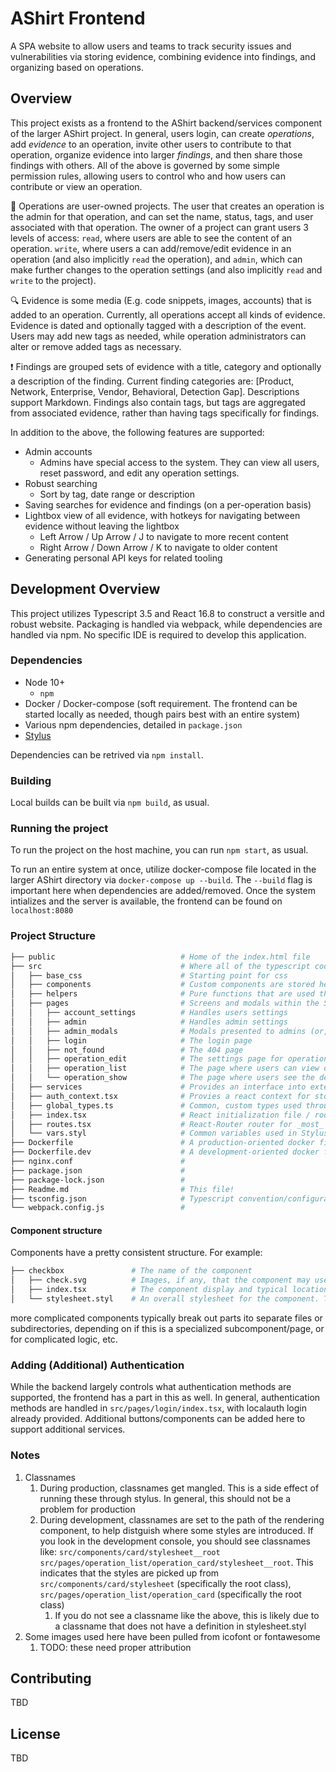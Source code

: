 # AShirt Frontend

A SPA website to allow users and teams to track security issues and vulnerabilities via storing evidence, combining evidence into findings, and organizing based on operations.

## Overview

This project exists as a frontend to the AShirt backend/services component of the larger AShirt project. In general, users login, can create _operations_, add _evidence_ to an operation, invite other users to contribute to that operation, organize evidence into larger _findings_, and then share those findings with others. All of the above is governed by some simple permission rules, allowing users to control who and how users can contribute or view an operation.

:briefcase: Operations are user-owned projects. The user that creates an operation is the admin for that operation, and can set the name, status, tags, and user associated with that operation. The owner of a project can grant users 3 levels of access: `read`, where users are able to see the content of an operation. `write`, where users a can add/remove/edit evidence in an operation (and also implicitly `read` the operation), and `admin`, which can make further changes to the operation settings (and also implicitly `read` and `write` to the project).

:mag: Evidence is some media (E.g. code snippets, images, accounts) that is added to an operation. Currently, all operations accept all kinds of evidence. Evidence is dated and optionally tagged with a description of the event. Users may add new tags as needed, while operation administrators can alter or remove added tags as necessary.

:exclamation: Findings are grouped sets of evidence with a title, category and optionally a description of the finding. Current finding categories are: [Product, Network, Enterprise, Vendor, Behavioral, Detection Gap]. Descriptions support Markdown. Findings also contain tags, but tags are aggregated from associated evidence, rather than having tags specifically for findings.

In addition to the above, the following features are supported:

* Admin accounts
  * Admins have special access to the system. They can view all users, reset password, and edit any operation settings.
* Robust searching
  * Sort by tag, date range or description
* Saving searches for evidence and findings (on a per-operation basis)
* Lightbox view of all evidence, with hotkeys for navigating between evidence without leaving the lightbox
  * Left Arrow / Up Arrow / J to navigate to more recent content
  * Right Arrow / Down Arrow / K to navigate to older content
* Generating personal API keys for related tooling

## Development Overview

This project utilizes Typescript 3.5 and React 16.8 to construct a versitle and robust website. Packaging is handled via webpack, while dependencies are handled via npm. No specific IDE is required to develop this application.

### Dependencies

* Node 10+
  * `npm`
* Docker / Docker-compose (soft requirement. The frontend can be started locally as needed, though pairs best with an entire system)
* Various npm dependencies, detailed in `package.json`
* [Stylus](http://stylus-lang.com)

Dependencies can be retrived via `npm install`.

### Building

Local builds can be built via `npm build`, as usual.

### Running the project

To run the project on the host machine, you can run `npm start`, as usual.

To run an entire system at once, utilize docker-compose file located in the larger AShirt directory via `docker-compose up --build`. The `--build` flag is important here when dependencies are added/removed. Once the system intializes and the server is available, the frontend can be found on `localhost:8080`

### Project Structure

```sh
├── public                            # Home of the index.html file
├── src                               # Where all of the typescript code is stored
│   ├── base_css                      # Starting point for css
│   ├── components                    # Custom components are stored here
│   ├── helpers                       # Pure functions that are used throughout the codebase
│   ├── pages                         # Screens and modals within the SPA
│   │   ├── account_settings          # Handles users settings
│   │   ├── admin                     # Handles admin settings
│   │   ├── admin_modals              # Modals presented to admins (or, more specifically, generated on admin pages)
│   │   ├── login                     # The login page
│   │   ├── not_found                 # The 404 page
│   │   ├── operation_edit            # The settings page for operations
│   │   ├── operation_list            # The page where users can view operations visible to them / create new operations
│   │   └── operation_show            # The page where users see the details of an operation (evidence, findings)
│   ├── services                      # Provides an interface into external services. In other words, provides the logic to make async requests to the backend.
│   ├── auth_context.tsx              # Provies a react context for storing the currently logged in user and their CSRF token
│   ├── global_types.ts               # Common, custom types used throughout the application
│   ├── index.tsx                     # React initialization file / root component
│   ├── routes.tsx                    # React-Router router for _most_ routes. Some subpages utilize a different scheme.
│   └── vars.styl                     # Common variables used in Stylus files
├── Dockerfile                        # A production-oriented docker file
├── Dockerfile.dev                    # A development-oriented docker file
├── nginx.conf                        # 
├── package.json                      # 
├── package-lock.json                 # 
├── Readme.md                         # This file!
├── tsconfig.json                     # Typescript convention/configuration file.
└── webpack.config.js                 # 
```

#### Component structure

Components have a pretty consistent structure. For example:

```sh
├── checkbox               # The name of the component
│   ├── check.svg          # Images, if any, that the component may use
│   ├── index.tsx          # The component display and typical location for logic (though sometimes more complicated logic is broken out into a separate file)
│   └── stylesheet.styl    # An overall stylesheet for the component. This is run through Stylus to convert to CSS.
```

more complicated components typically break out parts ito separate files or subdirectories, depending on if this is a specialized subcomponent/page, or for complicated logic, etc.

### Adding (Additional) Authentication

While the backend largely controls what authentication methods are supported, the frontend has a part in this as well. In general, authentication methods are handled in `src/pages/login/index.tsx`, with localauth login already provided. Additional buttons/components can be added here to support additional services.

### Notes

1. Classnames
   1. During production, classnames get mangled. This is a side effect of running these through stylus. In general, this should not be a problem for production
   2. During development, classnames are set to the path of the rendering component, to help distguish where some styles are introduced. If you look in the development console, you should see classnames like: `src/components/card/stylesheet__root src/pages/operation_list/operation_card/stylesheet__root`. This indicates that the styles are picked up from `src/components/card/stylesheet` (specifically the root class), `src/pages/operation_list/operation_card` (specifically the root class)
      1. If you do not see a classname like the above, this is likely due to a classname that does not have a definition in stylesheet.styl
2. Some images used here have been pulled from icofont or fontawesome
   1. TODO: these need proper attribution

## Contributing

TBD

## License

TBD
